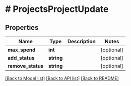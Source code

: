 # # ProjectsProjectUpdate

## Properties

Name | Type | Description | Notes
------------ | ------------- | ------------- | -------------
**max_spend** | **int** |  | [optional]
**add_status** | **string** |  | [optional]
**remove_status** | **string** |  | [optional]

[[Back to Model list]](../../README.md#models) [[Back to API list]](../../README.md#endpoints) [[Back to README]](../../README.md)
